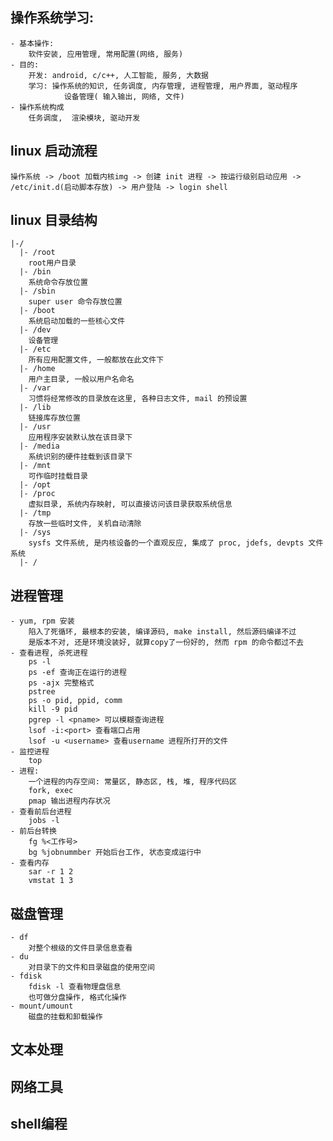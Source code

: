 
## 操作系统学习:
    - 基本操作:
        软件安装, 应用管理, 常用配置(网络, 服务)
    - 目的:
        开发: android, c/c++, 人工智能, 服务, 大数据
        学习: 操作系统的知识, 任务调度, 内存管理, 进程管理, 用户界面, 驱动程序
                设备管理( 输入输出, 网络, 文件)
    - 操作系统构成
        任务调度,  渲染模块, 驱动开发
        

## linux 启动流程
    操作系统 -> /boot 加载内核img -> 创建 init 进程 -> 按运行级别启动应用 -> /etc/init.d(启动脚本存放) -> 用户登陆 -> login shell

## linux 目录结构
    |-/
      |- /root
        root用户目录
      |- /bin
        系统命令存放位置
      |- /sbin
        super user 命令存放位置
      |- /boot
        系统启动加载的一些核心文件
      |- /dev
        设备管理
      |- /etc
        所有应用配置文件, 一般都放在此文件下
      |- /home
        用户主目录, 一般以用户名命名
      |- /var
        习惯将经常修改的目录放在这里, 各种日志文件, mail 的预设置
      |- /lib
        链接库存放位置
      |- /usr
        应用程序安装默认放在该目录下
      |- /media
        系统识别的硬件挂载到该目录下
      |- /mnt
        可作临时挂载目录
      |- /opt
      |- /proc
        虚拟目录, 系统内存映射, 可以直接访问该目录获取系统信息
      |- /tmp
        存放一些临时文件, 关机自动清除
      |- /sys
        sysfs 文件系统, 是内核设备的一个直观反应, 集成了 proc, jdefs, devpts 文件系统 
      |- /

## 进程管理
    - yum, rpm 安装
        陷入了死循环, 最根本的安装, 编译源码, make install, 然后源码编译不过
        是版本不对, 还是环境没装好, 就算copy了一份好的, 然而 rpm 的命令都过不去
    - 查看进程, 杀死进程
        ps -l       
        ps -ef 查询正在运行的进程
        ps -ajx 完整格式
        pstree
        ps -o pid, ppid, comm
        kill -9 pid
        pgrep -l <pname> 可以模糊查询进程
        lsof -i:<port> 查看端口占用
        lsof -u <username> 查看username 进程所打开的文件
    - 监控进程
        top
    - 进程:
        一个进程的内存空间: 常量区, 静态区, 栈, 堆, 程序代码区
        fork, exec
        pmap 输出进程内存状况
    - 查看前后台进程
        jobs -l
    - 前后台转换
        fg %<工作号>
        bg %jobnummber 开始后台工作, 状态变成运行中
    - 查看内存
        sar -r 1 2
        vmstat 1 3

## 磁盘管理
    - df
        对整个根级的文件目录信息查看
    - du
        对目录下的文件和目录磁盘的使用空间
    - fdisk
        fdisk -l 查看物理盘信息
        也可做分盘操作, 格式化操作
    - mount/umount
        磁盘的挂载和卸载操作

## 文本处理

## 网络工具

## shell编程

